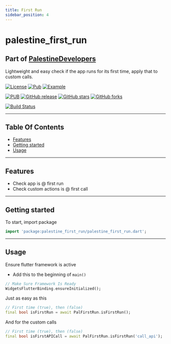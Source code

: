 ```yaml
---
title: First Run
sidebar_position: 4
---
```


# palestine_first_run

## Part of [PalestineDevelopers](https://github.com/PalestineDevelopers)

Lightweight and easy check if the app runs for its first time, apply that to custom calls.

[![License](https://img.shields.io/github/license/PalestineDevelopers/first_run?style=for-the-badge)](https://github.com/PalestineDevelopers)
[![Pub](https://img.shields.io/badge/Palestine%20First%20Run-pub-blue?style=for-the-badge)](https://pub.dev/packages/palestine_first_run)
[![Example](https://img.shields.io/badge/Example-Ex-success?style=for-the-badge)](https://pub.dev/packages/palestine_first_run/example)

[![PUB](https://img.shields.io/pub/v/palestine_first_run.svg?style=for-the-badge)](https://pub.dev/packages/palestine_first_run)
[![GitHub release](https://img.shields.io/github/v/release/PalestineDevelopers/first_run?style=for-the-badge)](https://github.com/PalestineDevelopers/first_run/releases)
[![GitHub stars](https://img.shields.io/github/stars/PalestineDevelopers/first_run?style=for-the-badge)](https://github.com/PalestineDevelopers/first_run)
[![GitHub forks](https://img.shields.io/github/forks/PalestineDevelopers/first_run?style=for-the-badge)](https://github.com/PalestineDevelopers/first_run)

[![Build Status](https://img.shields.io/endpoint.svg?url=https%3A%2F%2Factions-badge.atrox.dev%2FPalestineDevelopers%2Ffirst_run%2Fbadge%3Fref%3Dmain&style=for-the-badge)](https://actions-badge.atrox.dev/PalestineDevelopers/first_run/goto?ref=main)

---

## Table Of Contents

* [Features](#features)
* [Getting started](#getting-started)
* [Usage](#usage)

---

## Features

* Check app is @ first run
* Check custom actions is @ first call

---

## Getting started

To start, import package

```dart
import 'package:palestine_first_run/palestine_first_run.dart';
```

---

## Usage

Ensure flutter framework is active

* Add this to the beginning of `main()`

```dart
// Make Sure Framework Is Ready
WidgetsFlutterBinding.ensureInitialized();
```

Just as easy as this

```dart
// First time (true), then (false)
final bool isFirstRun = await PalFirstRun.isFirstRun();
```

And for the custom calls

```dart
// First time (true), then (false)
final bool isFirstAPICall = await PalFirstRun.isFirstRun('call_api');
```
